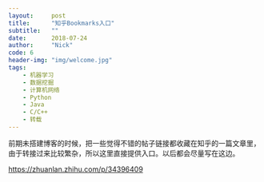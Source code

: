 ```yaml
---
layout:     post
title:      "知乎Bookmarks入口"
subtitle:   ""
date:       2018-07-24
author:     "Nick"
code: 6
header-img: "img/welcome.jpg"
tags:
    - 机器学习
    - 数据挖掘
    - 计算机网络
    - Python
    - Java
    - C/C++
    - 转载
---
```


前期未搭建博客的时候，把一些觉得不错的帖子链接都收藏在知乎的一篇文章里，由于转接过来比较繁杂，所以这里直接提供入口。以后都会尽量写在这边。

<https://zhuanlan.zhihu.com/p/34396409>
